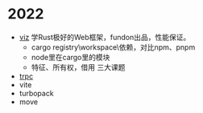 # 2022


- [viz](https://github.com/viz-rs/viz) 学Rust极好的Web框架，fundon出品，性能保证。
  - cargo registry\workspace\依赖，对比npm、pnpm
  - node里在cargo里的模块
  - 特征、所有权，借用 三大课题
- [trpc](https://trpc.io/)
- vite
- turbopack
- move
